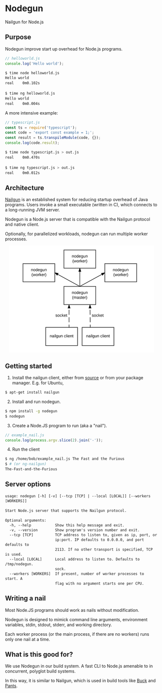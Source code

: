 # Nodegun

Nailgun for Node.js

## Purpose

Nodegun improve start up overhead for Node.js programs.

```js
// helloworld.js
console.log('Hello world');
```

```sh
$ time node helloworld.js
Hello world
real    0m0.102s

$ time ng helloworld.js
Hello world
real    0m0.004s
```

A more intensive example:

```js
// typescript.js
const ts = require('typescript');
const code = 'export const example = 1;';
const result = ts.transpileModule(code, {});
console.log(code.result);
```

```sh
$ time node typescript.js > out.js
real    0m0.470s

$ time ng typescript.js > out.js
real    0m0.012s
```

## Architecture

[Nailgun](http://www.martiansoftware.com/nailgun/) is an established system for reducing startup overhead of Java
programs. Users invoke a small executable (written in C), which connects to a long-running JVM server.

Nodegun is a Node.js server that is compatible with the Nailgun protocol and native client.

Optionally, for parallelized workloads, nodegun can run multiple worker processes.

<div style="text-align:center"><img src="architecture.png"></div>

## Getting started

1. Install the nailgun client, either from [source](https://github.com/martylamb/nailgun) or from your package manager. E.g. for Ubuntu,

```sh
$ apt-get install nailgun
```

2. Install and run nodegun.

```sh
$ npm install -g nodegun
$ nodegun
```

3. Create a Node.JS program to run (aka a "nail").

```js
// example_nail.js
console.log(process.argv.slice(2).join('-'));
```

4. Run the client 

```sh
$ ng /home/bob/example_nail.js The Fast and the Furious
$ # (or ng-nailgun)
The-Fast-and-the-Furious
```

## Server options

```
usage: nodegun [-h] [-v] [--tcp [TCP] | --local [LOCAL]] [--workers [WORKERS]]

Start Node.js server that supports the Nailgun protocol.

Optional arguments:
  -h, --help           Show this help message and exit.
  -v, --version        Show program's version number and exit.
  --tcp [TCP]          TCP address to listen to, given as ip, port, or 
                       ip:port. IP defaults to 0.0.0.0, and port defaults to 
                       2113. If no other transport is specified, TCP is used.
  --local [LOCAL]      Local address to listen to. Defaults to /tmp/nodegun.
                       sock.
  --workers [WORKERS]  If present, number of worker processes to start. A 
                       flag with no argument starts one per CPU.
```

## Writing a nail

Most Node.JS programs should work as nails without modification.

Nodegun is designed to mimick command line arguments, environment variables, stdin, stdout, stderr, and working
directory.

Each worker process (or the main process, if there are no workers) runs only one nail at a time.

## What is this good for?

We use Nodegun in our build system. A fast CLI to Node.js amenable to in concurrent, polyglot build systems.

In this way, it is similar to Nailgun, which is used in build tools like [Buck](https://buckbuild.com/) and
[Pants](http://www.pantsbuild.org/).
